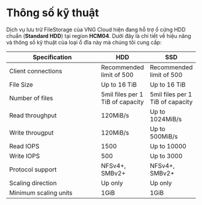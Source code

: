 # Thông số kỹ thuật

Dịch vụ lưu trữ FileStorage của VNG Cloud hiện đang hỗ trợ ổ cứng HDD chuẩn (**Standard HDD**) tại region **HCM04**. Dưới đây là chi tiết về hiệu năng và thông số kỹ thuật của loại ổ đĩa này mà chúng tôi cung cấp:

<table><thead><tr><th width="247">Specification</th><th>HDD</th><th>SSD</th></tr></thead><tbody><tr><td>Client connections</td><td>Recommended limit of 500</td><td>Recommended limit of 500</td></tr><tr><td>File Size</td><td>Up to 16 TiB</td><td>Up to 16 TiB</td></tr><tr><td>Number of files</td><td>5mil files per 1 TiB of capacity</td><td>5mil files per 1 TiB of capacity</td></tr><tr><td>Read throughput</td><td>120MiB/s</td><td>Up to 1024MiB/s</td></tr><tr><td>Write througput</td><td>120MiB/s</td><td>Up to 500MiB/s</td></tr><tr><td>Read IOPS</td><td>1500</td><td>Up to 10000</td></tr><tr><td>Write IOPS</td><td>500</td><td>Up to 3000</td></tr><tr><td>Protocol support</td><td>NFSv4+, SMBv2+</td><td>NFSv4+, SMBv2+</td></tr><tr><td>Scaling direction</td><td>Up only</td><td>Up only</td></tr><tr><td>Minimum scaling units</td><td>1GiB</td><td>1GiB</td></tr></tbody></table>

